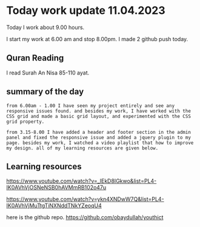 # Today work update 11.04.2023

Today I work about 9.00 hours.

I start my work at 6.00 am and stop 8.00pm.
I made 2 github push today.

## Quran Reading

I read Surah An Nisa 85-110 ayat.

## summary of the day

    from 6.00am - 1.00 I have seen my project entirely and see any responsive issues found. and besides my work, I have worked with the CSS grid and made a basic grid layout, and experimented with the CSS grid property.

    from 3.15-8.00 I have added a header and footer section in the admin panel and fixed the responsive issue and added a jquery plugin to my page. besides my work, I watched a video playlist that how to improve my design. all of my learning resources are given below.

## Learning resources

https://www.youtube.com/watch?v=_lEkD8IGkwo&list=PL4-IK0AVhVjOSNeNSB0hAVMmRB102o47u

https://www.youtube.com/watch?v=ykn4XNDwW7Q&list=PL4-IK0AVhVjMuTtgTiNXNddTNkYZeoqU4

here is the github repo.
https://github.com/obaydullah/youthict
